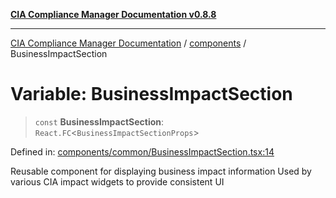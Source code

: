 [**CIA Compliance Manager Documentation v0.8.8**](../../README.md)

***

[CIA Compliance Manager Documentation](../../modules.md) / [components](../README.md) / BusinessImpactSection

# Variable: BusinessImpactSection

> `const` **BusinessImpactSection**: `React.FC`\<`BusinessImpactSectionProps`\>

Defined in: [components/common/BusinessImpactSection.tsx:14](https://github.com/Hack23/cia-compliance-manager/blob/283c1f3ddf6c7084b20c21176cda3bc5166ffcb9/src/components/common/BusinessImpactSection.tsx#L14)

Reusable component for displaying business impact information
Used by various CIA impact widgets to provide consistent UI
